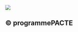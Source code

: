 ![](<images/Couverture en panneaux sandwich - Compléments d'isolation - 12/_page_0_Figure_0.jpeg>)

## © programmePACTE